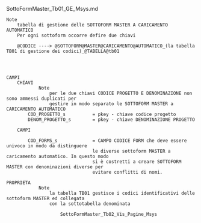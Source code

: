 SottoFormMaster_Tb01_GE_Msys.md
	
	Note
		tabella di gestione delle SOTTOFORM MASTER A CARICAMENTO AUTOMATICO
		Per ogni sottoform occorre defire due chiavi

		@CODICE ----> @SOTTOFORM@MASTER@CARICAMENTO@AUTOMATICO_(la tabella TB01 di gestione dei codici)_@TABELLA@tb01




	CAMPI
		CHIAVI
				Note
					per le due chiavi CODICE PROGETTO E DENOMINAZIONE non sono ammessi duplicati per
					gestire in modo separato le SOTTOFORM MASTER a CARICAMENTO AUTOMATICO
			COD_PROGETTO_s			= pkey - chiave codice progetto 
			DENOM_PROGETTO_s		= pkey - chiave DENOMINAZIONE PROGETTO

		CAMPI

			COD_FORMS_s				= CAMPO CODICE FORM che deve essere univoco in modo da distinguere
									le diverse sottoform MASTER a caricamento automatico. In questo modo 
									si è costretti a creare SOTTOFORM MASTER con denominazioni diverse per
									evitare conflitti di nomi.

	PROPRIETA
				Note
					la tabella TB01 gestisce i codici identificativi delle sottoform MASTER ed collegata
					con la sottotabella denominata

						SottoFormMaster_Tb02_Vis_Pagine_Msys
